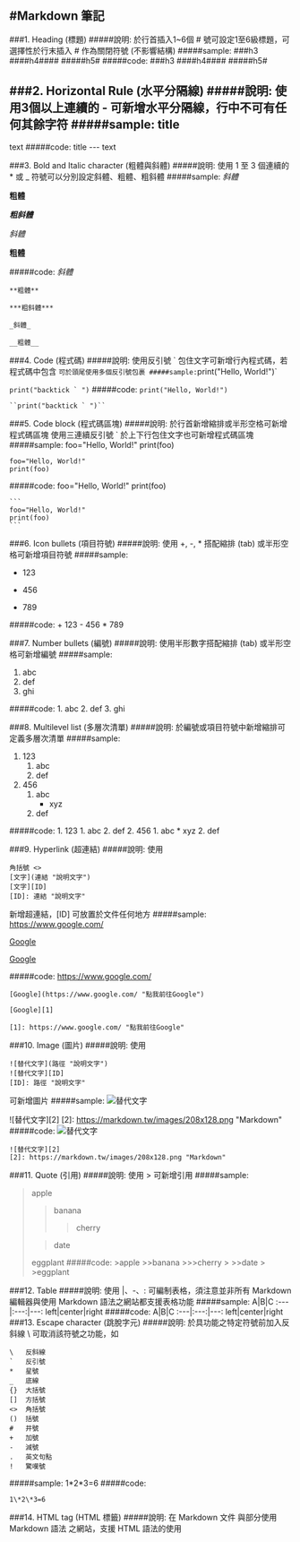 #Markdown 筆記
---
###1. Heading (標題)
#####說明:
於行首插入1~6個 # 號可設定1至6級標題，可選擇性於行末插入 # 作為關閉符號 (不影響結構)
#####sample:
###h3
####h4####
#####h5#
#####code:
	###h3
	####h4####
	#####h5#
	
###2. Horizontal Rule (水平分隔線)
#####說明:
使用3個以上連續的 - 可新增水平分隔線，行中不可有任何其餘字符
#####sample:
title
---
text
#####code:
	title
	---
	text

###3. Bold and Italic character (粗體與斜體)
#####說明:
使用 1 至 3 個連續的 * 或 _ 符號可以分別設定斜體、粗體、粗斜體
#####sample:
*斜體*

**粗體**

***粗斜體***

_斜體_

__粗體__

#####code:
	*斜體*

	**粗體**

	***粗斜體***

	_斜體_

	__粗體__

###4. Code (程式碼)
#####說明:
使用反引號 \` 包住文字可新增行內程式碼，若程式碼中包含 ` 可於頭尾使用多個反引號包裹
#####sample:
`print("Hello, World!")`

``print("backtick ` ")``
#####code:
	`print("Hello, World!")`

	``print("backtick ` ")``

###5. Code block (程式碼區塊)
#####說明:
於行首新增縮排或半形空格可新增程式碼區塊
使用三連續反引號 ` 於上下行包住文字也可新增程式碼區塊
#####sample:
	foo="Hello, World!"	
	print(foo)

```
foo="Hello, World!"	
print(foo)
```

#####code:
		foo="Hello, World!"	
		print(foo)
		
	```
	foo="Hello, World!"	
	print(foo)
	```

###6. Icon bullets (項目符號)
#####說明:
使用 +, -, * 搭配縮排 (tab) 或半形空格可新增項目符號
#####sample:
+	123
-	456
*	789

#####code:
	+	123
	-	456
	*	789

###7. Number bullets (編號)
#####說明:
使用半形數字搭配縮排 (tab) 或半形空格可新增編號
#####sample:
1.	abc
2.	def
3.	ghi

#####code:
	1.	abc
	2.	def
	3.	ghi

###8. Multilevel list (多層次清單)
#####說明:
於編號或項目符號中新增縮排可定義多層次清單
#####sample:
1.	123
	1.	abc
	2.	def
2.	456
	1.	abc
		*	xyz
	2.	def

#####code:
	1.	123
		1.	abc
		2.	def
	2.	456
		1.	abc
			*	xyz
		2.	def

###9. Hyperlink (超連結)
#####說明:
使用

	角括號 <>
	[文字](連結 "說明文字")
	[文字][ID] 
	[ID]: 連結 "說明文字"
新增超連結，\[ID] 可放置於文件任何地方
#####sample:
<https://www.google.com/>

[Google](https://www.google.com/ "點我前往Google")

[Google][1]

[1]: https://www.google.com/ "點我前往Google"
#####code:
	<https://www.google.com/>
	
	[Google](https://www.google.com/ "點我前往Google")

	[Google][1]

	[1]: https://www.google.com/ "點我前往Google"

###10. Image (圖片)
#####說明:
使用

	![替代文字](路徑 "說明文字")
	![替代文字][ID] 
	[ID]: 路徑 "說明文字"
可新增圖片
#####sample:
![替代文字](https://markdown.tw/images/208x128.png "Markdown")

![替代文字][2]
[2]: https://markdown.tw/images/208x128.png "Markdown"
#####code:
	![替代文字](https://markdown.tw/images/208x128.png "Markdown")
	
	![替代文字][2]
	[2]: https://markdown.tw/images/208x128.png "Markdown"

###11. Quote (引用)
#####說明:
使用 \> 可新增引用
#####sample:
>apple
>>banana
>>>cherry
>
>>date
>
>eggplant
#####code:
	>apple
	>>banana
	>>>cherry
	>
	>>date
	>
	>eggplant

###12. Table
#####說明:
使用 |、-、: 可編制表格，須注意並非所有 Markdown 編輯器與使用 Markdown 語法之網站都支援表格功能
#####sample:
A|B|C
:---|:---:|---:
left|center|right
#####code:
	A|B|C
	:---|:---:|---:
	left|center|right
###13. Escape character (跳脫字元)
#####說明:
於具功能之特定符號前加入反斜線 \ 可取消該符號之功能，如

	\	反斜線
	`	反引號
	*	星號
	_	底線
	{}	大括號
	[]	方括號
	<>	角括號
	()	括號
	#	井號
	+	加號
	-	減號
	.	英文句點
	!	驚嘆號
#####sample:
1\*2\*3=6
#####code:
	
	1\*2\*3=6

###14. HTML tag (HTML 標籤)
#####說明:
在 Markdown 文件 與部分使用 Markdown 語法 之網站，支援 HTML 語法的使用